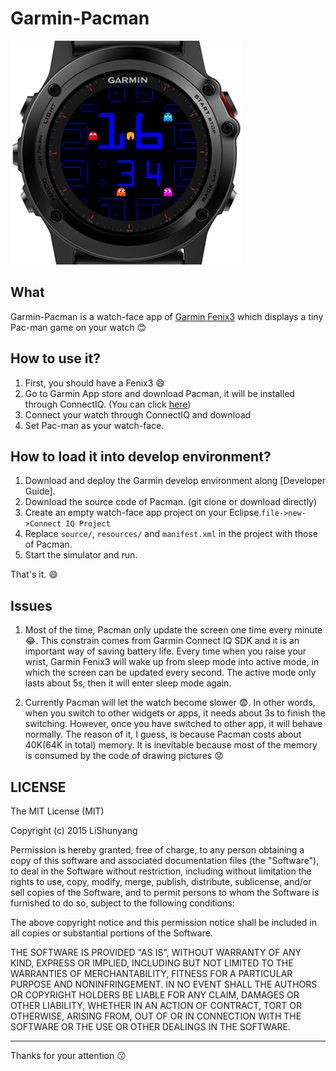 Garmin-Pacman
=============

![snapshoot](https://github.com/southerncross/Garmin-Pacman/blob/master/snapshoot.png)


## What
Garmin-Pacman is a watch-face app of [Garmin Fenix3](fenix3.garmin.com) which displays a tiny Pac-man game on your watch :blush:


## How to use it?
1. First, you should have a Fenix3 :smile:
2. Go to Garmin App store and download Pacman, it will be installed through ConnectIQ. (You can click [here](https://apps.garmin.com/en-US/apps/be58b7a5-5896-4f71-bd39-38a38baf3561))
3. Connect your watch through ConnectIQ and download
3. Set Pac-man as your watch-face.

## How to load it into develop environment?

1. Download and deploy the Garmin develop environment along [Developer Guide].
2. Download the source code of Pacman. (git clone or download directly)
3. Create an empty watch-face app project on your Eclipse.`file->new->Connect IQ Project`
4. Replace `source/`, `resources/` and `manifest.xml` in the project with those of Pacman.
5. Start the simulator and run.

That's it. :smile:


## Issues

1. Most of the time, Pacman only update the screen one time every minute :joy:. This constrain comes from Garmin Connect IQ SDK and it is an important way of saving battery life.
Every time when you raise your wrist, Garmin Fenix3 will wake up from sleep mode into active mode, in which the screen can be updated every second. The active mode only lasts about 5s, then it will enter sleep mode again.

2. Currently Pacman will let the watch become slower :fearful:. In other words, when you switch to other widgets or apps, it needs about 3s to finish the switching. However, once you have switched to other app, it will behave normally.
The reason of it, I guess, is because Pacman costs about 40K(64K in total) memory. It is inevitable because most of the memory is consumed by the code of drawing pictures :worried:


## LICENSE
The MIT License (MIT)

Copyright (c) 2015 LiShunyang

Permission is hereby granted, free of charge, to any person obtaining a copy
of this software and associated documentation files (the "Software"), to deal
in the Software without restriction, including without limitation the rights
to use, copy, modify, merge, publish, distribute, sublicense, and/or sell
copies of the Software, and to permit persons to whom the Software is
furnished to do so, subject to the following conditions:

The above copyright notice and this permission notice shall be included in all
copies or substantial portions of the Software.

THE SOFTWARE IS PROVIDED "AS IS", WITHOUT WARRANTY OF ANY KIND, EXPRESS OR
IMPLIED, INCLUDING BUT NOT LIMITED TO THE WARRANTIES OF MERCHANTABILITY,
FITNESS FOR A PARTICULAR PURPOSE AND NONINFRINGEMENT. IN NO EVENT SHALL THE
AUTHORS OR COPYRIGHT HOLDERS BE LIABLE FOR ANY CLAIM, DAMAGES OR OTHER
LIABILITY, WHETHER IN AN ACTION OF CONTRACT, TORT OR OTHERWISE, ARISING FROM,
OUT OF OR IN CONNECTION WITH THE SOFTWARE OR THE USE OR OTHER DEALINGS IN THE
SOFTWARE.


----
Thanks for your attention :kissing:
